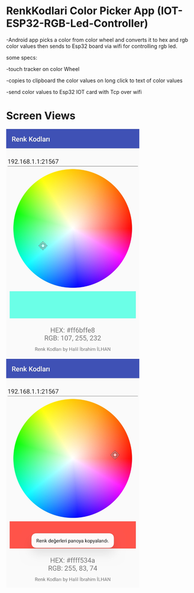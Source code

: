 # RenkKodlari Color Picker App (IOT-ESP32-RGB-Led-Controller)
-Android app picks a color from color wheel and converts it to hex and rgb color values then sends to Esp32 board via wifi for controlling rgb led.

some specs:

-touch tracker on color Wheel

-copies to clipboard the color values on long click to text of color values 

-send color values to Esp32 IOT card with Tcp over wifi

# Screen Views

<img src="screenviews/blue.jpg" width="360">

<img src="screenviews/red.jpg" width="360">
